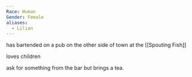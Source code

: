 ```yaml
---
Race: Human
Gender: Female
aliases:
  - Lilian
---
```


has bartended on a pub on the other side of town at the [[Spouting Fish]]

loves children

ask for something from the bar but brings a tea.